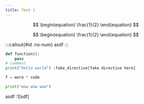 ```yaml
---
title: Test 1
---
```


$$
\begin{equation}
\frac{1}{2}
\end{equation}
$$

$$
\begin{equation}
\frac{1}{2}
\end{equation}
$$

:::callout{#id .no-num}
asdf
:::



```python
def function():
	pass
# comment
print("hello world") :fake_directive[fake directive here]

f = more * code

print("wow wow wow")
```


asdf :1[sdf]